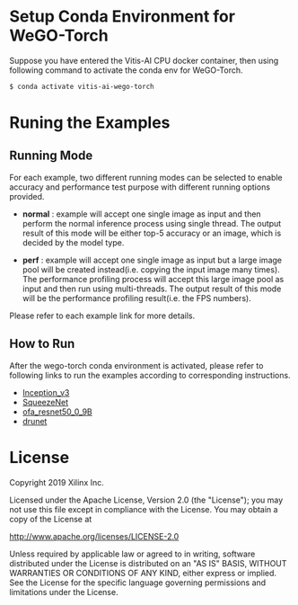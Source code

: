 # Setup Conda Environment for WeGO-Torch

Suppose you have entered the Vitis-AI CPU docker container, then using following command to activate the conda env for WeGO-Torch.

```bash
$ conda activate vitis-ai-wego-torch
```

# Runing the Examples

## Running Mode

For each example, two different running modes can be selected to enable accuracy and performance test purpose with different running options provided.

- **normal** : example will accept one single image as input and then perform the normal inference process using single thread. The output result of this mode will be either top-5 accuracy or an image, which is decided by the model type. 

- **perf** : example will accept one single image as input but a large image pool will be created instead(i.e. copying the input image many times). The performance profiling process will accept this large image pool as input and then run using multi-threads. The output result of this mode will be the performance profiling result(i.e. the FPS numbers).

Please refer to each example link for more details.

## How to Run

After the wego-torch conda environment is activated, please refer to following links to run the examples according to corresponding instructions. 

- [Inception_v3](./classification) 
- [SqueezeNet](./classification)
- [ofa_resnet50_0_9B](./ofa_resnet50_0_9B)
- [drunet](./drunet)

# License

Copyright 2019 Xilinx Inc.

Licensed under the Apache License, Version 2.0 (the "License"); you may not use this file except in compliance with the License. You may obtain a copy of the License at

http://www.apache.org/licenses/LICENSE-2.0

Unless required by applicable law or agreed to in writing, software distributed under the License is distributed on an "AS IS" BASIS, WITHOUT WARRANTIES OR CONDITIONS OF ANY KIND, either express or implied. See the License for the specific language governing permissions and limitations under the License.

